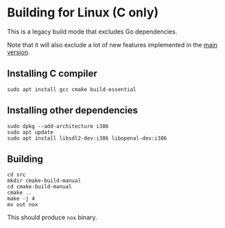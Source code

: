 # Building for Linux (C only)

This is a legacy build mode that excludes Go dependencies.

Note that it will also exclude a lot of new features implemented in the [main version](./build-linux.md).

## Installing C compiler

```
sudo apt install gcc cmake build-essential
```

## Installing other dependencies

```
sudo dpkg --add-architecture i386
sudo apt update
sudo apt install libsdl2-dev:i386 libopenal-dev:i386
```

## Building

```
cd src
mkdir cmake-build-manual
cd cmake-build-manual
cmake ..
make -j 4
mv out nox
```

This should produce `nox` binary.
